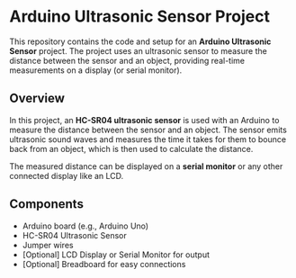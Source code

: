 # Arduino Ultrasonic Sensor Project

This repository contains the code and setup for an **Arduino Ultrasonic Sensor** project. The project uses an ultrasonic sensor to measure the distance between the sensor and an object, providing real-time measurements on a display (or serial monitor).

## Overview

In this project, an **HC-SR04 ultrasonic sensor** is used with an Arduino to measure the distance between the sensor and an object. The sensor emits ultrasonic sound waves and measures the time it takes for them to bounce back from an object, which is then used to calculate the distance.

The measured distance can be displayed on a **serial monitor** or any other connected display like an LCD.

## Components

- Arduino board (e.g., Arduino Uno)
- HC-SR04 Ultrasonic Sensor
- Jumper wires
- [Optional] LCD Display or Serial Monitor for output
- [Optional] Breadboard for easy connections
